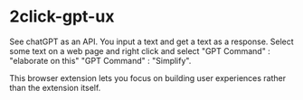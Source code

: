# 2click-gpt-ux
See chatGPT as an API.
You input a text and get a text as a response.
Select some text on a web page and right click and select "GPT Command" : "elaborate on this"
"GPT Command" : "Simplify".

This browser extension lets you focus on building user experiences rather than the extension itself.
